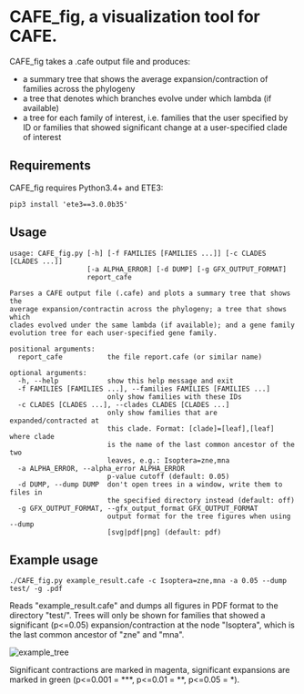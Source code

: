 CAFE_fig, a visualization tool for CAFE.
=========

CAFE_fig takes a .cafe output file and produces:
- a summary tree that shows the average expansion/contraction of families across the phylogeny
- a tree that denotes which branches evolve under which lambda (if available)
- a tree for each family of interest, i.e. families that the user specified by ID or families that showed significant change at a user-specified clade of interest



Requirements
------------


CAFE_fig requires Python3.4+ and ETE3:

`pip3 install 'ete3==3.0.0b35'`


Usage
------------

```
usage: CAFE_fig.py [-h] [-f FAMILIES [FAMILIES ...]] [-c CLADES [CLADES ...]]
                   [-a ALPHA_ERROR] [-d DUMP] [-g GFX_OUTPUT_FORMAT]
                   report_cafe

Parses a CAFE output file (.cafe) and plots a summary tree that shows the
average expansion/contractin across the phylogeny; a tree that shows which
clades evolved under the same lambda (if available); and a gene family
evolution tree for each user-specified gene family.

positional arguments:
  report_cafe           the file report.cafe (or similar name)

optional arguments:
  -h, --help            show this help message and exit
  -f FAMILIES [FAMILIES ...], --families FAMILIES [FAMILIES ...]
                        only show families with these IDs
  -c CLADES [CLADES ...], --clades CLADES [CLADES ...]
                        only show families that are expanded/contracted at
                        this clade. Format: [clade]=[leaf],[leaf] where clade
                        is the name of the last common ancestor of the two
                        leaves, e.g.: Isoptera=zne,mna
  -a ALPHA_ERROR, --alpha_error ALPHA_ERROR
                        p-value cutoff (default: 0.05)
  -d DUMP, --dump DUMP  don't open trees in a window, write them to files in
                        the specified directory instead (default: off)
  -g GFX_OUTPUT_FORMAT, --gfx_output_format GFX_OUTPUT_FORMAT
                        output format for the tree figures when using --dump
                        [svg|pdf|png] (default: pdf)
```

Example usage
------------

`./CAFE_fig.py example_result.cafe -c Isoptera=zne,mna -a 0.05 --dump test/ -g .pdf`

Reads "example_result.cafe" and dumps all figures in PDF format to the directory "test/". Trees will only be shown for families that showed a significant (p<=0.05) expansion/contraction at the node "Isoptera", which is the last common ancestor of "zne" and "mna".

![example_tree](http://i.imgur.com/221ra0l.png)

Significant contractions are marked in magenta, significant expansions are marked in green (p<=0.001 = ***, p<=0.01 = **, p<=0.05 = *).